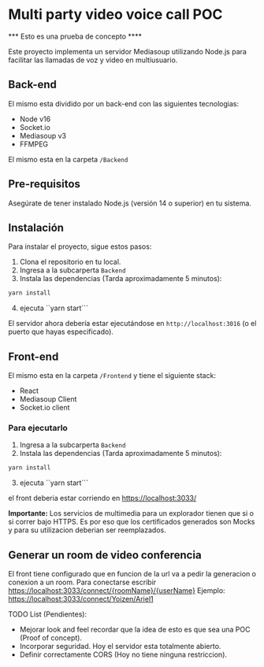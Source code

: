 # Multi party video voice call POC

*** Esto es una prueba de concepto ****

Este proyecto implementa un servidor Mediasoup utilizando Node.js para facilitar las llamadas de voz y video en multiusuario.

## Back-end

El mismo esta dividido por un back-end con las siguientes tecnologias:

- Node v16
- Socket.io
- Mediasoup v3
- FFMPEG

El mismo esta en la carpeta ``/Backend``

## Pre-requisitos

Asegúrate de tener instalado Node.js (versión 14 o superior) en tu sistema.

## Instalación

Para instalar el proyecto, sigue estos pasos:

1. Clona el repositorio en tu local.
2. Ingresa a la subcarperta ``Backend``
3. Instala las dependencias (Tarda aproximadamente 5 minutos):

```bash
yarn install
```

4. ejecuta ``yarn start```

El servidor ahora debería estar ejecutándose en `http://localhost:3016` (o el puerto que hayas especificado).

## Front-end

El mismo esta en la carpeta ``/Frontend`` y tiene el siguiente stack:

- React
- Mediasoup Client
- Socket.io client

### Para ejecutarlo

1. Ingresa a la subcarperta ``Backend``
2. Instala las dependencias (Tarda aproximadamente 5 minutos):

```bash
yarn install
```

3. ejecuta ``yarn start```

el front deberia estar corriendo en <https://localhost:3033/>

**Importante:** Los servicios de multimedia para un explorador tienen que si o si correr bajo HTTPS. Es por eso que los certificados generados son Mocks y para su utilizacion deberian ser reemplazados.

## Generar un room de video conferencia

El front tiene configurado que en funcion de la url va a pedir la generacion o conexion a un room.
Para conectarse escribir <https://localhost:3033/connect/{roomName}/{userName}>
Ejemplo: <https://localhost:3033/connect/Yoizen/Ariel1>

TODO List (Pendientes):

- Mejorar look and feel recordar que la idea de esto es que sea una POC (Proof of concept).
- Incorporar seguridad. Hoy el servidor esta totalmente abierto.
- Definir correctamente CORS (Hoy no tiene ninguna restriccion).
